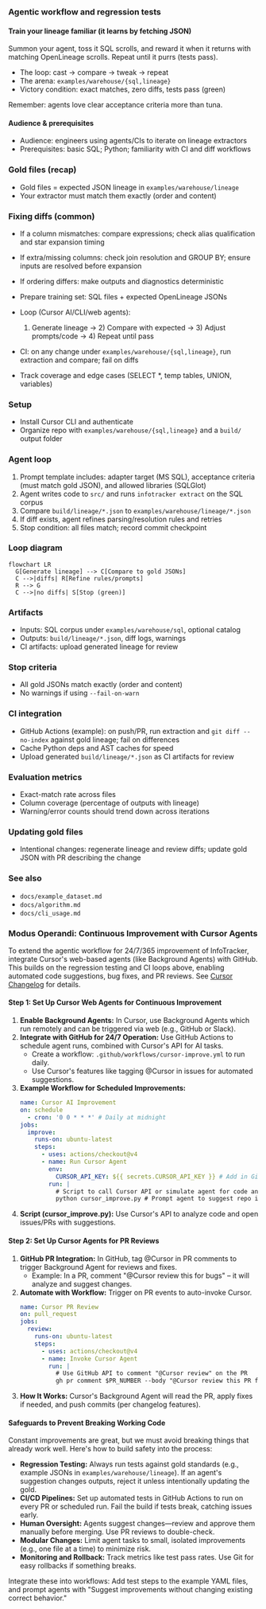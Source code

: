 ### Agentic workflow and regression tests

#### Train your lineage familiar (it learns by fetching JSON)
Summon your agent, toss it SQL scrolls, and reward it when it returns with matching OpenLineage scrolls. Repeat until it purrs (tests pass).

- The loop: cast → compare → tweak → repeat
- The arena: `examples/warehouse/{sql,lineage}`
- Victory condition: exact matches, zero diffs, tests pass (green)

Remember: agents love clear acceptance criteria more than tuna.

#### Audience & prerequisites
- Audience: engineers using agents/CIs to iterate on lineage extractors
- Prerequisites: basic SQL; Python; familiarity with CI and diff workflows

### Gold files (recap)
- Gold files = expected JSON lineage in `examples/warehouse/lineage`
- Your extractor must match them exactly (order and content)

### Fixing diffs (common)
- If a column mismatches: compare expressions; check alias qualification and star expansion timing
- If extra/missing columns: check join resolution and GROUP BY; ensure inputs are resolved before expansion
- If ordering differs: make outputs and diagnostics deterministic

- Prepare training set: SQL files + expected OpenLineage JSONs
- Loop (Cursor AI/CLI/web agents):
  1) Generate lineage → 2) Compare with expected → 3) Adjust prompts/code → 4) Repeat until pass
- CI: on any change under `examples/warehouse/{sql,lineage}`, run extraction and compare; fail on diffs
- Track coverage and edge cases (SELECT *, temp tables, UNION, variables) 

### Setup
- Install Cursor CLI and authenticate
- Organize repo with `examples/warehouse/{sql,lineage}` and a `build/` output folder

### Agent loop
1. Prompt template includes: adapter target (MS SQL), acceptance criteria (must match gold JSON), and allowed libraries (SQLGlot)
2. Agent writes code to `src/` and runs `infotracker extract` on the SQL corpus
3. Compare `build/lineage/*.json` to `examples/warehouse/lineage/*.json`
4. If diff exists, agent refines parsing/resolution rules and retries
5. Stop condition: all files match; record commit checkpoint

### Loop diagram
```mermaid
flowchart LR
  G[Generate lineage] --> C[Compare to gold JSONs]
  C -->|diffs| R[Refine rules/prompts]
  R --> G
  C -->|no diffs| S[Stop (green)]
```

### Artifacts
- Inputs: SQL corpus under `examples/warehouse/sql`, optional catalog
- Outputs: `build/lineage/*.json`, diff logs, warnings
- CI artifacts: upload generated lineage for review

### Stop criteria
- All gold JSONs match exactly (order and content)
- No warnings if using `--fail-on-warn`

### CI integration
- GitHub Actions (example): on push/PR, run extraction and `git diff --no-index` against gold lineage; fail on differences
- Cache Python deps and AST caches for speed
- Upload generated `build/lineage/*.json` as CI artifacts for review

### Evaluation metrics
- Exact-match rate across files
- Column coverage (percentage of outputs with lineage)
- Warning/error counts should trend down across iterations

### Updating gold files
- Intentional changes: regenerate lineage and review diffs; update gold JSON with PR describing the change 

### See also
- `docs/example_dataset.md`
- `docs/algorithm.md`
- `docs/cli_usage.md`

### Modus Operandi: Continuous Improvement with Cursor Agents
To extend the agentic workflow for 24/7/365 improvement of InfoTracker, integrate Cursor's web-based agents (like Background Agents) with GitHub. This builds on the regression testing and CI loops above, enabling automated code suggestions, bug fixes, and PR reviews. See [Cursor Changelog](https://cursor.com/changelog) for details.

#### Step 1: Set Up Cursor Web Agents for Continuous Improvement
1. **Enable Background Agents:** In Cursor, use Background Agents which run remotely and can be triggered via web (e.g., GitHub or Slack).
2. **Integrate with GitHub for 24/7 Operation:** Use GitHub Actions to schedule agent runs, combined with Cursor's API for AI tasks.
   - Create a workflow: `.github/workflows/cursor-improve.yml` to run daily.
   - Use Cursor's features like tagging @Cursor in issues for automated suggestions.
3. **Example Workflow for Scheduled Improvements:**
   ```yaml
   name: Cursor AI Improvement
   on: schedule
     - cron: '0 0 * * *' # Daily at midnight
   jobs:
     improve:
       runs-on: ubuntu-latest
       steps:
         - uses: actions/checkout@v4
         - name: Run Cursor Agent
           env:
             CURSOR_API_KEY: ${{ secrets.CURSOR_API_KEY }} # Add in GitHub Secrets
           run: |
             # Script to call Cursor API or simulate agent for code analysis
             python cursor_improve.py # Prompt agent to suggest repo improvements
   ```
4. **Script (cursor_improve.py):** Use Cursor's API to analyze code and open issues/PRs with suggestions.

#### Step 2: Set Up Cursor Agents for PR Reviews
1. **GitHub PR Integration:** In GitHub, tag @Cursor in PR comments to trigger Background Agent for reviews and fixes.
   - Example: In a PR, comment "@Cursor review this for bugs" – it will analyze and suggest changes.
2. **Automate with Workflow:** Trigger on PR events to auto-invoke Cursor.
   ```yaml
   name: Cursor PR Review
   on: pull_request
   jobs:
     review:
       runs-on: ubuntu-latest
       steps:
         - uses: actions/checkout@v4
         - name: Invoke Cursor Agent
           run: |
             # Use GitHub API to comment "@Cursor review" on the PR
             gh pr comment $PR_NUMBER --body "@Cursor review this PR for improvements"
   ```
3. **How It Works:** Cursor's Background Agent will read the PR, apply fixes if needed, and push commits (per changelog features).

#### Safeguards to Prevent Breaking Working Code
Constant improvements are great, but we must avoid breaking things that already work well. Here's how to build safety into the process:

- **Regression Testing:** Always run tests against gold standards (e.g., example JSONs in `examples/warehouse/lineage`). If an agent's suggestion changes outputs, reject it unless intentionally updating the gold.
- **CI/CD Pipelines:** Set up automated tests in GitHub Actions to run on every PR or scheduled run. Fail the build if tests break, catching issues early.
- **Human Oversight:** Agents suggest changes—review and approve them manually before merging. Use PR reviews to double-check.
- **Modular Changes:** Limit agent tasks to small, isolated improvements (e.g., one file at a time) to minimize risk.
- **Monitoring and Rollback:** Track metrics like test pass rates. Use Git for easy rollbacks if something breaks.

Integrate these into workflows: Add test steps to the example YAML files, and prompt agents with "Suggest improvements without changing existing correct behavior." 